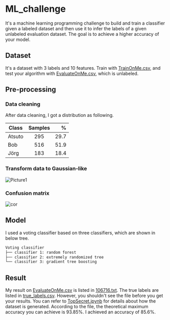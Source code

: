 # ML_challenge

It's a machine learning programming challenge to build and train a classifier given a labeled dataset and then use it to infer the labels of a given unlabeled evaluation dataset. The goal is to achieve a higher accuracy of your model.

## Dataset

It's a dataset with 3 labels and 10 features. Train with [TrainOnMe.csv](https://github.com/jhan15/ML_challenge/blob/master/Dataset/TrainOnMe.csv), 
and test your algorithm with [EvaluateOnMe.csv](https://github.com/jhan15/ML_challenge/blob/master/Dataset/EvaluateOnMe.csv), which is unlabeled.

## Pre-processing

### Data cleaning

After data cleaning, I got a distribution as following.

| Class         | Samples       |      %|
| ------------- |:-------------:| -----:|
| Atsuto        | 295           |   29.7|
| Bob           | 516           |   51.9|
| Jörg          | 183           |   18.4|

### Transform data to Gaussian-like

![Picture1](https://user-images.githubusercontent.com/62132206/120284625-ba4a3e00-c2bc-11eb-8e59-916d5b8a5b4e.png)

### Confusion matrix

![cor](https://user-images.githubusercontent.com/62132206/117428710-9c402680-af26-11eb-97b5-bd7953c1a57e.png)

## Model

I used a voting classifier based on three classifiers, which are shown in below tree.

```bash
Voting classifier
├── classifier 1: random forest
├── classifier 2: extremely randomized tree
└── classifier 3: gradient tree boosting
```

## Result

My result on [EvaluateOnMe.csv](https://github.com/jhan15/ML_challenge/blob/master/Dataset/EvaluateOnMe.csv) is listed in [106716.txt](https://github.com/jhan15/ML_challenge/blob/master/Result/106716.txt). The true labels are listed in [true_labels.csv](https://github.com/jhan15/ML_challenge/blob/master/Result/true_labels.csv). However, you shouldn't see the file before you get your results. You can refer to [TopSecret.ipynb](https://github.com/jhan15/ML_challenge/blob/master/Result/TopSecret.ipynb) for details about how the dataset is generated. According to the file, the theoretical maximum accuracy you can achieve is 93.85%. I achieved an accuracy of 85.6%.
